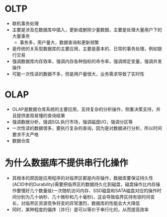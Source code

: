 # OLTP

- 联机事务处理
- 主要是涉及在数据库中插入，更新或删除少量数据，主要是处理大量用户下的大量事务
  - 事务多，用户量大，数据查询和更新频繁
- 是传统的关系型数据库的主要应用，主要是基本的、日常的事务处理，例如银行交易
- 强调数据库内存效率，强调内存各种指标的命令率，强调绑定变量，强调并发操作
- 可能一次性读的数据不多，但是用户量很大，业务需求导致了实时性





# OLAP

- OLAP是数据仓库系统的主要应用，支持复杂的分析操作，侧重决策支持，并且提供直观易懂的查询结果
- 强调数据分析，强调SQL执行市场，强调磁盘I/O，强调分区等
- 一次性读的数据很多，要执行复杂的查询，因为是对数据进行分析，所以时间要求不太严格
- 数据仓库





# 为什么数据库不提供串行化操作

- 其根本的原因是应用程序的对临界区都是内存操作，数据库要保证持久性(ACID中的Durability)需要把临界区的数据持久化到磁盘，磁盘操作比内存操作要慢好几个数量级(一次随机访问内存、SSD磁盘和SATA磁盘对应的操作时间分别为几十纳秒、几十微秒和几十毫秒)，这会导致临界区持有锁时间变长，对临界区资源竞争将变的异常激烈，数据库的性能会大大降低
- 同时，某种程度的偏序（并行）是可以等价于串行化的，从而提高效率